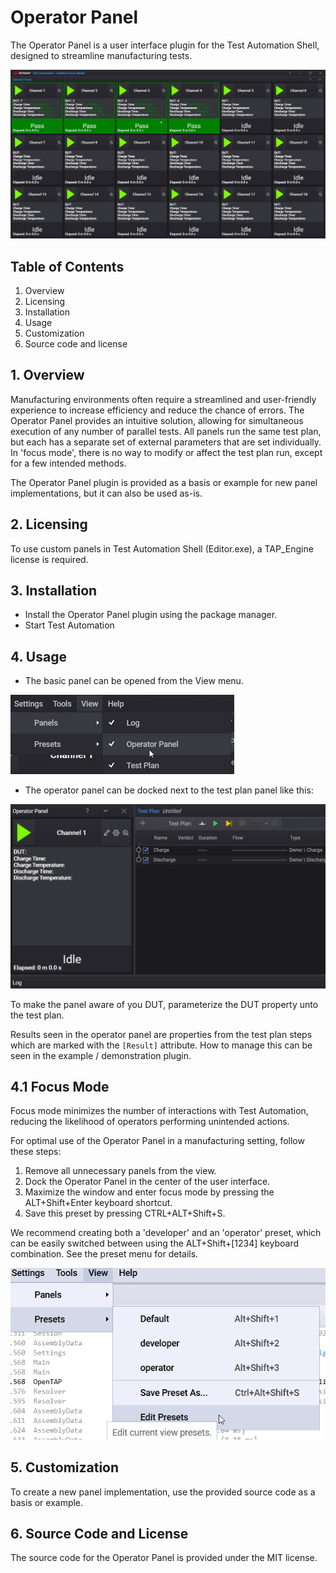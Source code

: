 # Operator Panel

The Operator Panel is a user interface plugin for the Test Automation Shell, designed to streamline manufacturing tests.

![operator ui](images/operator-ui.png)

## Table of Contents

1. Overview
2. Licensing
3. Installation
4. Usage
5. Customization
6. Source code and license


## 1. Overview

Manufacturing environments often require a streamlined and user-friendly experience to increase efficiency and reduce the chance of errors. The Operator Panel provides an intuitive solution, allowing for simultaneous execution of any number of parallel tests. All panels run the same test plan, but each has a separate set of external parameters that are set individually. In 'focus mode', there is no way to modify or affect the test plan run, except for a few intended methods.

The Operator Panel plugin is provided as a basis or example for new panel implementations, but it can also be used as-is.


## 2. Licensing
To use custom panels in Test Automation Shell (Editor.exe), a TAP_Engine license is required.

## 3. Installation

- Install the Operator Panel plugin using the package manager.
- Start Test Automation

## 4. Usage
- The basic panel can be opened from the View menu.

![view menu](images/view-menu.png)

- The operator panel can be docked next to the test plan panel like this:

![view menu](images/operator-test-plan.png)


To make the panel aware of you DUT, parameterize the DUT property unto the test plan.

Results seen in the operator panel are properties from the test plan steps which are marked with the `[Result]` attribute. How to manage this can be seen in the example / demonstration plugin.

## 4.1 Focus Mode

Focus mode minimizes the number of interactions with Test Automation, reducing the likelihood of operators performing unintended actions.

For optimal use of the Operator Panel in a manufacturing setting, follow these steps:

1. Remove all unnecessary panels from the view.
2. Dock the Operator Panel in the center of the user interface.
3. Maximize the window and enter focus mode by pressing the ALT+Shift+Enter keyboard shortcut.
4. Save this preset by pressing CTRL+ALT+Shift+S.

We recommend creating both a 'developer' and an 'operator' preset, which can be easily switched between using the ALT+Shift+[1234] keyboard combination. See the preset menu for details.

![Presets menu](images/presets-view.png)


## 5. Customization
To create a new panel implementation, use the provided source code as a basis or example.

## 6. Source Code and License
The source code for the Operator Panel is provided under the MIT license.